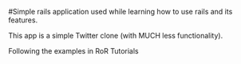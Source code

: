 #Simple rails application used while learning how to use rails and its features.

This app is a simple Twitter clone (with MUCH less functionality).

Following the examples in RoR Tutorials
